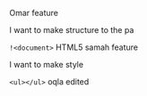 
Omar feature

I want to make structure to the pa


`!<document>`  HTML5   samah feature

I want to make  style 

`<ul></ul>`
oqla edited